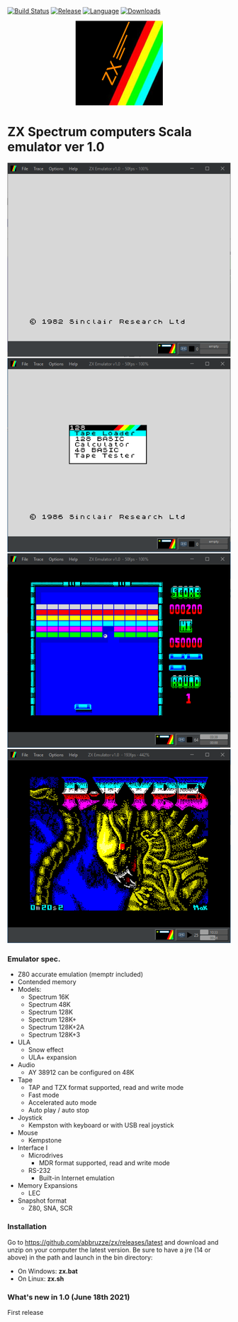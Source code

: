 [![Build Status](https://travis-ci.com/abbruzze/zx.svg?branch=main)](https://travis-ci.com/abbruzze/zx)
[![Release](https://img.shields.io/github/v/release/abbruzze/zx)](https://github.com/abbruzze/zx/releases)
[![Language](https://img.shields.io/github/languages/top/abbruzze/zx)]()
[![Downloads](https://img.shields.io/github/downloads/abbruzze/zx/total)](https://github.com/abbruzze/zx/releases/latest)

<p align="center">
  <img src="https://github.com/abbruzze/zx/blob/main/images/zx_big_logo.png">
</p>

ZX Spectrum computers Scala emulator ver 1.0
========

![](https://github.com/abbruzze/zx/blob/main/images/_48k.PNG)![](https://github.com/abbruzze/zx/blob/main/images/_128k.PNG)
![](https://github.com/abbruzze/zx/blob/main/images/arkanoid.PNG)![](https://github.com/abbruzze/zx/blob/main/images/rtype.PNG)

### Emulator spec.
- Z80 accurate emulation (memptr included)
- Contended memory
- Models:
   - Spectrum 16K
   - Spectrum 48K
   - Spectrum 128K
   - Spectrum 128K+
   - Spectrum 128K+2A
   - Spectrum 128K+3
 - ULA
   - Snow effect
   - ULA+ expansion
 - Audio
   - AY 38912 can be configured on 48K
 - Tape
   - TAP and TZX format supported, read and write mode
   - Fast mode
   - Accelerated auto mode
   - Auto play / auto stop
 - Joystick
   - Kempston with keyboard or with USB real joystick
 - Mouse
   - Kempstone
 - Interface I
   - Microdrives
     - MDR format supported, read and write mode
   - RS-232
     - Built-in Internet emulation
 - Memory Expansions
   - LEC
 - Snapshot format
   - Z80, SNA, SCR

### Installation
Go to https://github.com/abbruzze/zx/releases/latest and download and unzip on your computer the latest version.
Be sure to have a jre (14 or above) in the path and launch in the bin directory:
- On Windows: **zx.bat**
- On Linux: **zx.sh**

### What's new in 1.0 (June 18th 2021)
First release
